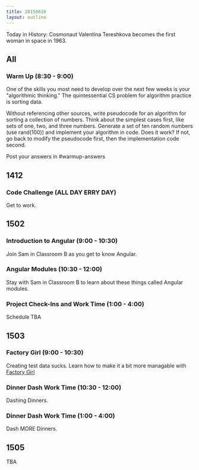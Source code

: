 ```yaml
---
title: 20150616
layout: outline
---
```


Today in History: Cosmonaut Valentina Tereshkova becomes the first woman in space in 1963.

## All

### Warm Up (8:30 - 9:00)

One of the skills you most need to develop over the next few weeks is your "algorithmic thinking." The quintessential CS problem for algorithm practice is sorting data.

Without referencing other sources, write pseudocode for an algorithm for sorting a collection of numbers. Think about the simplest cases first, like sets of one, two, and three numbers.
Generate a set of ten random numbers (use rand(100)) and implement your algorithm in code. Does it work? If not, go back to modify the pseudocode first, then the implementation code second.

Post your answers in #warmup-answers

## 1412

### Code Challenge (ALL DAY ERRY DAY)

Get to work.


## 1502

### Introduction to Angular (9:00 - 10:30)

Join Sam in Classroom B as you get to know Angular.

### Angular Modules (10:30 - 12:00)

Stay with Sam in Classroom B to learn about these things called Angular modules.

### Project Check-Ins and Work Time (1:00 - 4:00)

Schedule TBA


## 1503

### Factory Girl (9:00 - 10:30)

Creating test data sucks. Learn how to make it a bit more managable with
[Factory Girl](https://github.com/thoughtbot/factory_girl_rails)

### Dinner Dash Work Time (10:30 - 12:00)

Dashing Dinners.

### Dinner Dash Work Time (1:00 - 4:00)

Dash MORE Dinners.


## 1505

TBA
